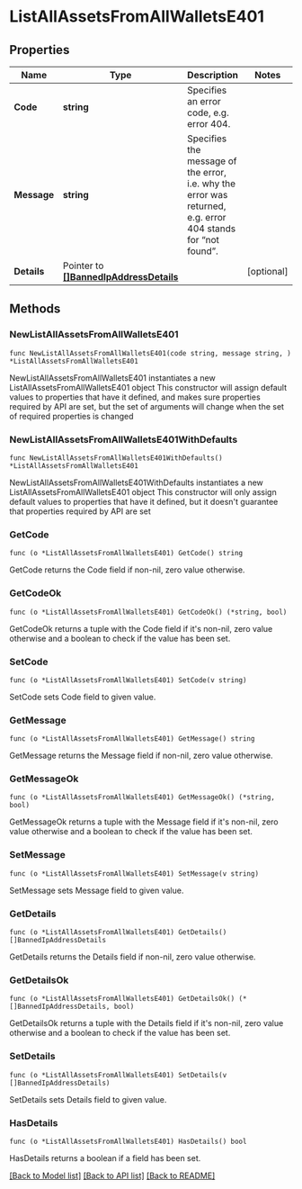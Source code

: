# ListAllAssetsFromAllWalletsE401

## Properties

Name | Type | Description | Notes
------------ | ------------- | ------------- | -------------
**Code** | **string** | Specifies an error code, e.g. error 404. | 
**Message** | **string** | Specifies the message of the error, i.e. why the error was returned, e.g. error 404 stands for “not found”. | 
**Details** | Pointer to [**[]BannedIpAddressDetails**](BannedIpAddressDetails.md) |  | [optional] 

## Methods

### NewListAllAssetsFromAllWalletsE401

`func NewListAllAssetsFromAllWalletsE401(code string, message string, ) *ListAllAssetsFromAllWalletsE401`

NewListAllAssetsFromAllWalletsE401 instantiates a new ListAllAssetsFromAllWalletsE401 object
This constructor will assign default values to properties that have it defined,
and makes sure properties required by API are set, but the set of arguments
will change when the set of required properties is changed

### NewListAllAssetsFromAllWalletsE401WithDefaults

`func NewListAllAssetsFromAllWalletsE401WithDefaults() *ListAllAssetsFromAllWalletsE401`

NewListAllAssetsFromAllWalletsE401WithDefaults instantiates a new ListAllAssetsFromAllWalletsE401 object
This constructor will only assign default values to properties that have it defined,
but it doesn't guarantee that properties required by API are set

### GetCode

`func (o *ListAllAssetsFromAllWalletsE401) GetCode() string`

GetCode returns the Code field if non-nil, zero value otherwise.

### GetCodeOk

`func (o *ListAllAssetsFromAllWalletsE401) GetCodeOk() (*string, bool)`

GetCodeOk returns a tuple with the Code field if it's non-nil, zero value otherwise
and a boolean to check if the value has been set.

### SetCode

`func (o *ListAllAssetsFromAllWalletsE401) SetCode(v string)`

SetCode sets Code field to given value.


### GetMessage

`func (o *ListAllAssetsFromAllWalletsE401) GetMessage() string`

GetMessage returns the Message field if non-nil, zero value otherwise.

### GetMessageOk

`func (o *ListAllAssetsFromAllWalletsE401) GetMessageOk() (*string, bool)`

GetMessageOk returns a tuple with the Message field if it's non-nil, zero value otherwise
and a boolean to check if the value has been set.

### SetMessage

`func (o *ListAllAssetsFromAllWalletsE401) SetMessage(v string)`

SetMessage sets Message field to given value.


### GetDetails

`func (o *ListAllAssetsFromAllWalletsE401) GetDetails() []BannedIpAddressDetails`

GetDetails returns the Details field if non-nil, zero value otherwise.

### GetDetailsOk

`func (o *ListAllAssetsFromAllWalletsE401) GetDetailsOk() (*[]BannedIpAddressDetails, bool)`

GetDetailsOk returns a tuple with the Details field if it's non-nil, zero value otherwise
and a boolean to check if the value has been set.

### SetDetails

`func (o *ListAllAssetsFromAllWalletsE401) SetDetails(v []BannedIpAddressDetails)`

SetDetails sets Details field to given value.

### HasDetails

`func (o *ListAllAssetsFromAllWalletsE401) HasDetails() bool`

HasDetails returns a boolean if a field has been set.


[[Back to Model list]](../README.md#documentation-for-models) [[Back to API list]](../README.md#documentation-for-api-endpoints) [[Back to README]](../README.md)


